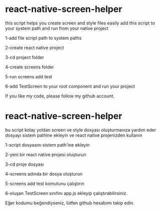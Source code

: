 # react-native-screen-helper
this script helps you create screen and style files easily
add this script to your system path and run from your native project

1-add file script path to system paths

2-create react native project 

3-cd project folder

4-create screens folder

5-run screens add test

6-add TestScreen to your root component and run your project

If you like my code, please follow my github account.

# react-native-screen-helper
bu script kolay yoldan screen ve style dosyası oluşturmanıza yardım eder
dosyayı sistem pathine ekleyin ve react native projenizden kullanın 

1-script dosyasını sistem path'ine ekleyin

2-yeni bir react native projesi oluşturun

3-cd proje dosyası

4-screens adında bir dosya oluşturun

5-screens add test komutunu çalıştırın

6-oluşan TestScreen sınıfını app.js ekleyip çalıştırabilirsiniz. 


Eğer kodumu beğendiyseniz, lütfen github hesabımı takip edin.

